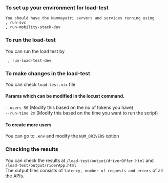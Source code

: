### To set up your environment for load-test

```
You should have the Nammayatri servers and services running using
, run-svc
, run-mobility-stack-dev
```

### To run the load-test

You can run the load test by
```
 , run-load-test-dev
```


### To make changes in the load-test

You can check `load-test.nix` file


#### Params which can be modified in the locust command.

`--users 50` (Modify this based on the no of tokens you have)  <br/>
`--run-time 2m` (Modify this based on the time you want to run the script)

####  To create more users

You can go to `.env` and modify the `NUM_DRIVERS` option


### Checking the results

You can check the results at `/load-test/output/driverOffer.html` and `/load-test/output/riderApp.html` <br/>
The output files consists of `latency, number of requests and errors` of all the APIs.
